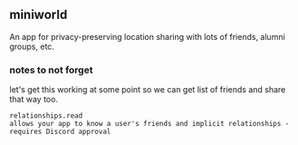 ## miniworld

An app for privacy-preserving location sharing with lots of friends, alumni groups, etc.

### notes to not forget

let's get this working at some point so we can get list of friends and share that way too.

```
relationships.read
allows your app to know a user's friends and implicit relationships - requires Discord approval
```

